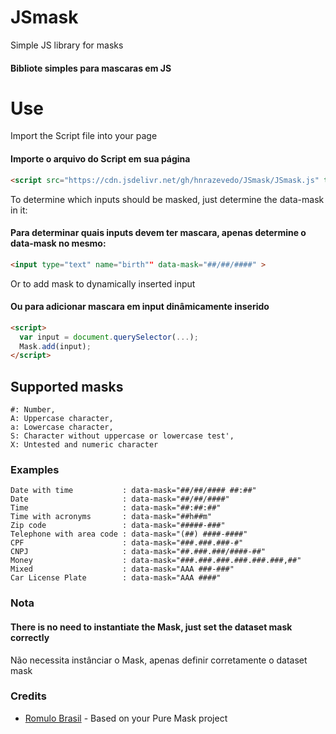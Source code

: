# JSmask
Simple JS library for masks
#### Bibliote simples para mascaras em JS

# Use
Import the Script file into your page
#### Importe o arquivo do Script em sua página
```html
<script src="https://cdn.jsdelivr.net/gh/hnrazevedo/JSmask/JSmask.js" type="text/javascript"></script>
```
To determine which inputs should be masked, just determine the data-mask in it:
#### Para determinar quais inputs devem ter mascara, apenas determine o data-mask no mesmo:
```html
<input type="text" name="birth"" data-mask="##/##/####" >
```
Or to add mask to dynamically inserted input
#### Ou para adicionar mascara em input dinâmicamente inserido
```html
<script>
  var input = document.querySelector(...);
  Mask.add(input);
</script>
```

## Supported masks
```
#: Number,
A: Uppercase character,
a: Lowercase character,
S: Character without uppercase or lowercase test',
X: Untested and numeric character
```

### Examples
```
Date with time           : data-mask="##/##/#### ##:##"
Date                     : data-mask="##/##/####"
Time                     : data-mask="##:##:##"
Time with acronyms       : data-mask="##h##m"
Zip code                 : data-mask="#####-###"
Telephone with area code : data-mask="(##) ####-####"
CPF                      : data-mask="###.###.###-#"
CNPJ                     : data-mask="##.###.###/####-##"
Money                    : data-mask="###.###.###.###.###.###,##"
Mixed                    : data-mask="AAA ###-###"
Car License Plate        : data-mask="AAA ####"
```

### Nota
#### There is no need to instantiate the Mask, just set the dataset mask correctly
Não necessita instânciar o Mask, apenas definir corretamente o dataset mask

### Credits
- [Romulo Brasil](https://github.com/romulobrasil) - Based on your Pure Mask project
